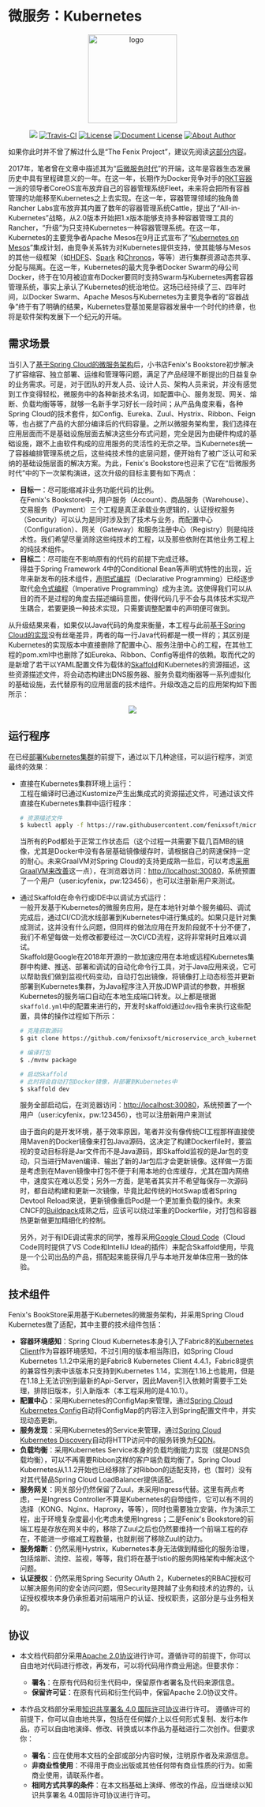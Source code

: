 # 微服务：Kubernetes

<GitHubWrapper>

<p align="center">
  <a href="https://icyfenix.cn" target="_blank">
    <img width="180" src="https://raw.githubusercontent.com/fenixsoft/awesome-fenix/master/.vuepress/public/images/logo-color.png" alt="logo">
  </a>
</p>
<p align="center">
    <a href="https://icyfenix.cn"  style="display:inline-block"><img src="https://raw.githubusercontent.com/fenixsoft/awesome-fenix/master/.vuepress/public/images/Release-v1.svg"></a>
    <a href="https://travis-ci.com/fenixsoft/microservice_arch_springcloud" target="_blank"  style="display:inline-block"><img src="https://travis-ci.com/fenixsoft/microservice_arch_kubernetes.svg?branch=master" alt="Travis-CI"></a>
    <a href="https://www.apache.org/licenses/LICENSE-2.0"  target="_blank" style="display:inline-block"><img src="https://raw.githubusercontent.com/fenixsoft/awesome-fenix/master/.vuepress/public/images/License-Apache.svg" alt="License"></a>
<a href="https://creativecommons.org/licenses/by/4.0/"  target="_blank" style="display:inline-block"><img src="https://raw.githubusercontent.com/fenixsoft/awesome-fenix/master/.vuepress/public/images/DocLicense-CC-red.svg" alt="Document License"></a>
    <a href="https://icyfenix.cn/introduction/about-me.html" target="_blank" style="display:inline-block"><img src="https://raw.githubusercontent.com/fenixsoft/awesome-fenix/master/.vuepress/public/images/Author-IcyFenix-blue.svg" alt="About Author"></a>
</p>

</GitHubWrapper>

如果你此时并不曾了解过什么是“The Fenix Project”，建议先阅读<a href="https://icyfenix.cn/introduction/about-the-fenix-project.html">这部分内容</a>。

2017年，笔者曾在文章中描述其为“<a href="https://icyfenix.cn/architecture/architect-history/post-microservices.html">后微服务时代</a>”的开端，这年是容器生态发展历史中具有里程碑意义的一年。在这一年，长期作为Docker竞争对手的[RKT容器](https://coreos.com/rkt/docs/latest/)一派的领导者CoreOS宣布放弃自己的容器管理系统Fleet，未来将会把所有容器管理的功能移至Kubernetes之上去实现。在这一年，容器管理领域的独角兽Rancher Labs宣布放弃其内置了数年的容器管理系统Cattle，提出了“All-in-Kubernetes”战略，从2.0版本开始把1.x版本能够支持多种容器管理工具的Rancher，“升级”为只支持Kubernetes一种容器管理系统。在这一年，Kubernetes的主要竞争者Apache Mesos在9月正式宣布了“[Kubernetes on Mesos](https://k8smeetup.github.io/docs/getting-started-guides/mesos/)”集成计划，由竞争关系转为对Kubernetes提供支持，使其能够与Mesos的其他一级框架（如[HDFS](https://docs.mesosphere.com/latest/usage/service-guides/hdfs/)、[Spark](https://docs.mesosphere.com/latest/usage/service-guides/spark/) 和[Chronos](https://mesos.github.io/chronos/docs/getting-started.html)，等等）进行集群资源动态共享、分配与隔离。在这一年，Kubernetes的最大竞争者Docker Swarm的母公司Docker，终于在10月被迫宣布Docker要同时支持Swarm与Kubernetes两套容器管理系统，事实上承认了Kubernetes的统治地位。这场已经持续了三、四年时间，以Docker Swarm、Apache Mesos与Kubernetes为主要竞争者的“容器战争”终于有了明确的结果，Kubernetes登基加冕是容器发展中一个时代的终章，也将是软件架构发展下一个纪元的开端。

## 需求场景

当引入了<a href="https://icyfenix.cn/exploration/projects/microservice_arch_springcloud.html">基于Spring Cloud的微服务架构</a>后，小书店Fenix's Bookstore初步解决了扩容缩容、独立部署、运维和管理等问题，满足了产品经理不断提出的日益复杂的业务需求。可是，对于团队的开发人员、设计人员、架构人员来说，并没有感觉到工作变得轻松，微服务中的各种新技术名词，如配置中心、服务发现、网关、熔断、负载均衡等等，就够一名新手学习好长一段时间；从产品角度来看，各种Spring Cloud的技术套件，如Config、Eureka、Zuul、Hystrix、Ribbon、Feign等，也占据了产品的大部分编译后的代码容量。之所以微服务架构里，我们选择在应用层面而不是基础设施层面去解决这些分布式问题，完全是因为由硬件构成的基础设施，跟不上由软件构成的应用服务的灵活性的无奈之举。当Kubernetes统一了容器编排管理系统之后，这些纯技术性的底层问题，便开始有了被广泛认可和采纳的基础设施层面的解决方案。为此，Fenix's Bookstore也迎来了它在“后微服务时代”中的下一次架构演进，这次升级的目标主要有如下两点：

- **目标一**：尽可能缩减非业务功能代码的比例。<br/>在Fenix's Bookstore中，用户服务（Account）、商品服务（Warehouse）、交易服务（Payment）三个工程是真正承载业务逻辑的，认证授权服务（Security）可以认为是同时涉及到了技术与业务，而配置中心（Configuration）、网关（Gateway）和服务注册中心（Registry）则是纯技术性。我们希望尽量消除这些纯技术的工程，以及那些依附在其他业务工程上的纯技术组件。
- **目标二**：尽可能在不影响原有的代码的前提下完成迁移。<br/>得益于Spring Framework 4中的Conditional Bean等声明式特性的出现，近年来新发布的技术组件，[声明式编程](https://en.wikipedia.org/wiki/Declarative_programming)（Declarative Programming）已经逐步取代[命令式编程](https://en.wikipedia.org/wiki/Imperative_programming)（Imperative Programming）成为主流。这使得我们可以从目的而不是过程的角度去描述编码意图，使得代码几乎不会与具体技术实现产生耦合，若要更换一种技术实现，只需要调整配置中的声明便可做到。

从升级结果来看，如果仅以Java代码的角度来衡量，本工程与此前<a href="https://icyfenix.cn/exploration/projects/microservice_arch_springcloud.html">基于Spring Cloud的实现</a>没有丝毫差异，两者的每一行Java代码都是一模一样的；其区别是Kubernetes的实现版本中直接删除了配置中心、服务注册中心的工程，在其他工程的pom.xml中也删除了如Eureka、Ribbon、Config等组件的依赖。取而代之的是新增了若干以YAML配置文件为载体的[Skaffold](https://skaffold.dev/)和Kubernetes的资源描述，这些资源描述文件，将会动态构建出DNS服务器、服务负载均衡器等一系列虚拟化的基础设施，去代替原有的应用层面的技术组件。升级改造之后的应用架构如下图所示：

<GitHubWrapper>

<p align="center">
    <img  src="https://raw.githubusercontent.com/fenixsoft/awesome-fenix/master/.vuepress/public/images/kubernetes-ms.png" >
</p>
</GitHubWrapper>

## 运行程序

在已经<a href="https://icyfenix.cn/appendix/deployment-env-setup/setup-kubernetes/">部署Kubernetes集群</a>的前提下，通过以下几种途径，可以运行程序，浏览最终的效果：

- 直接在Kubernetes集群环境上运行：<br/>工程在编译时已通过Kustomize产生出集成式的资源描述文件，可通过该文件直接在Kubernetes集群中运行程序：

  ```bash
  # 资源描述文件
  $ kubectl apply -f https://raw.githubusercontent.com/fenixsoft/microservice_arch_kubernetes/master/bookstore.yml
  ```
  
  当所有的Pod都处于正常工作状态后（这个过程一共需要下载几百MB的镜像，尤其是Docker中没有各层基础镜像缓存时，请根据自己的网速保持一定的耐心。未来GraalVM对Spring Cloud的支持更成熟一些后，可以考虑<a href="https://icyfenix.cn/tricks/graalvm/">采用GraalVM来改善</a>这一点），在浏览器访问：[http://localhost:30080](http://localhost:30080)，系统预置了一个用户（user:icyfenix，pw:123456），也可以注册新用户来测试。
  
- 通过Skaffold在命令行或IDE中以调试方式运行：<br/>一般开发基于Kubernetes的微服务应用，是在本地针对单个服务编码、调试完成后，通过CI/CD流水线部署到Kubernetes中进行集成的。如果只是针对集成测试，这并没有什么问题，但同样的做法应用在开发阶段就不十分不便了，我们不希望每做一处修改都要经过一次CI/CD流程，这将非常耗时且难以调试。<br/>Skaffold是Google在2018年开源的一款加速应用在本地或远程Kubernetes集群中构建、推送、部署和调试的自动化命令行工具，对于Java应用来说，它可以帮助我们做到监视代码变动，自动打包出镜像，将镜像打上动态标签并更新部署到Kubernetes集群，为Java程序注入开放JDWP调试的参数，并根据Kubernetes的服务端口自动在本地生成端口转发。以上都是根据`skaffold.yml`中的配置来进行的，开发时skaffold通过`dev`指令来执行这些配置，具体的操作过程如下所示：

  ``` bash
  # 克隆获取源码
  $ git clone https://github.com/fenixsoft/microservice_arch_kubernetes.git && cd microservice_arch_kubernetes
  
  # 编译打包
  $ ./mvnw package
  
  # 启动Skaffold
  # 此时将会自动打包Docker镜像，并部署到Kubernetes中
  $ skaffold dev
  ```
  
  服务全部启动后，在浏览器访问：[http://localhost:30080](http://localhost:30080)，系统预置了一个用户（user:icyfenix，pw:123456），也可以注册新用户来测试<br/>
  
  由于面向的是开发环境，基于效率原因，笔者并没有像传统CI工程那样直接使用Maven的Docker镜像来打包Java源码，这决定了构建Dockerfile时，要监视的变动目标将是Jar文件而不是Java源码，即Skaffold监视的是Jar包的变动，只当进行Maven编译、输出了新的Jar包后才会更新镜像。这样做一方面是考虑到在Maven镜像中打包不便于利用本地的仓库缓存，尤其在国内网络中，速度实在难以忍受；另外一方面，是笔者其实并不希望每保存一次源码时，都自动构建和更新一次镜像，毕竟比起传统的HotSwap或者Spring Devtool Reload来说，更新镜像重启Pod是一个更加重负载的操作。未来CNCF的[Buildpack](https://buildpacks.io/)成熟之后，应该可以绕过笨重的Dockerfile，对打包和容器热更新做更加精细化的控制。
  
  另外，对于有IDE调试需求的同学，推荐采用[Google Cloud Code](https://cloud.google.com/code)（Cloud Code同时提供了VS Code和IntelliJ Idea的插件）来配合Skaffold使用，毕竟是一个公司出品的产品，搭配起来能获得几乎与本地开发单体应用一致的体验。

## 技术组件

Fenix's BookStore采用基于Kubernetes的微服务架构，并采用Spring Cloud Kubernetes做了适配，其中主要的技术组件包括：

- **容器环境感知**：Spring Cloud Kubernetes本身引入了Fabric8的[Kubernetes Client](https://github.com/fabric8io/kubernetes-client)作为容器环境感知，不过引用的版本相当陈旧，如Spring Cloud Kubernetes 1.1.2中采用的是Fabric8 Kubernetes Client 4.4.1，Fabric8提供的兼容性列表中该版本只支持到Kubernetes 1.14，实测在1.16上也能用，但是在1.18上无法识别到最新的Api-Server，因此Maven引入依赖时需要手工处理，排除旧版本，引入新版本（本工程采用的是4.10.1）。
- **配置中心**：采用Kubernetes的ConfigMap来管理，通过[Spring Cloud Kubernetes Config](https://github.com/spring-cloud/spring-cloud-kubernetes/tree/master/spring-cloud-kubernetes-config)自动将ConfigMap的内容注入到Spring配置文件中，并实现动态更新。
- **服务发现**：采用Kubernetes的Service来管理，通过[Spring Cloud Kubernetes Discovery](https://github.com/spring-cloud/spring-cloud-kubernetes/tree/master/spring-cloud-kubernetes-discovery)自动将HTTP访问中的服务转换为[FQDN](https://en.wikipedia.org/wiki/Fully_qualified_domain_name)。
- **负载均衡**：采用Kubernetes Service本身的负载均衡能力实现（就是DNS负载均衡），可以不再需要Ribbon这样的客户端负载均衡了。Spring Cloud Kubernetes从1.1.2开始也已经移除了对Ribbon的适配支持，也（暂时）没有对其代替品Spring Cloud LoadBalancer提供适配。
- **服务网关**：网关部分仍然保留了Zuul，未采用Ingress代替。这里有两点考虑，一是Ingress Controller不算是Kubernetes的自带组件，它可以有不同的选择（KONG、Nginx、Haproxy，等等），同时也需要独立安装，作为演示工程，出于环境复杂度最小化考虑未使用Ingress；二是Fenix's Bookstore的前端工程是存放在网关中的，移除了Zuul之后也仍然要维持一个前端工程的存在，不能进一步缩减工程数量，也就削弱了移除Zuul的动力。
- **服务熔断**：仍然采用Hystrix，Kubernetes本身无法做到精细化的服务治理，包括熔断、流控、监视，等等，我们将在基于Istio的服务网格架构中解决这个问题。
- **认证授权**：仍然采用Spring Security OAuth 2，Kubernetes的RBAC授权可以解决服务间的安全访问问题，但Security是跨越了业务和技术的边界的，认证授权模块本身仍承担着对前端用户的认证、授权职责，这部分是与业务相关的。


## 协议

- 本文档代码部分采用[Apache 2.0协议](https://www.apache.org/licenses/LICENSE-2.0)进行许可。遵循许可的前提下，你可以自由地对代码进行修改，再发布，可以将代码用作商业用途。但要求你：
  - **署名**：在原有代码和衍生代码中，保留原作者署名及代码来源信息。
  - **保留许可证**：在原有代码和衍生代码中，保留Apache 2.0协议文件。

- 本作品文档部分采用[知识共享署名 4.0 国际许可协议](http://creativecommons.org/licenses/by/4.0/)进行许可。 遵循许可的前提下，你可以自由地共享，包括在任何媒介上以任何形式复制、发行本作品，亦可以自由地演绎、修改、转换或以本作品为基础进行二次创作。但要求你：
  - **署名**：应在使用本文档的全部或部分内容时候，注明原作者及来源信息。
  - **非商业性使用**：不得用于商业出版或其他任何带有商业性质的行为。如需商业使用，请联系作者。
  - **相同方式共享的条件**：在本文档基础上演绎、修改的作品，应当继续以知识共享署名 4.0国际许可协议进行许可。